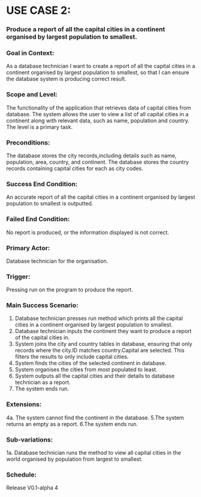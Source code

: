 # USE CASE 2:
### Produce a report of all the capital cities in a continent organised by largest population to smallest.

### Goal in Context:
As a database technician I want to create a report of all the capital cities in a continent organised by largest population to smallest, so that I can ensure the database system is producing correct result.

### Scope and Level:
The functionality of the application that retrieves data of capital cities from database.
The system allows the user to view a list of all capital cities in a continent along with relevant data, such as name, population and country.
The level is a primary task.

### Preconditions:
The database stores the city records,including details such as name, population, area, country, and continent.
The database stores the country records containing capital cities for each as city codes.

### Success End Condition:
An accurate report of all the capital cities in a continent organised by largest population to smallest is outputted.

### Failed End Condition:
No report is produced, or the information displayed is not correct.

### Primary Actor:
Database technician for the organisation.

### Trigger:
Pressing run on the program to produce the report.

### Main Success Scenario:
1. Database technician presses run method which prints all the capital cities in a continent organised by largest population to smallest.
2. Database technician inputs the continent they want to produce a report of the capital cities in.
3. System joins the city and country tables in database, ensuring that only records where the city.ID matches country.Capital are selected. 
   This filters the results to only include capital cities.
4. System finds the cities of the selected continent in database.
5. System organises the cities from most populated to least.
6. System outputs all the capital cities and their details to database technician as a report.
7. The system ends run.

### Extensions:
4a. The system cannot find the continent in the database.
   5.The system returns an empty as a report.
   6.The system ends run.

### Sub-variations:
1a. Database technician runs the method to view all capital cities in the world organised by population from largest to smallest.

### Schedule:
Release V0.1-alpha 4